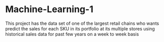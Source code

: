 # Machine-Learning-1
This project has the data set of one of the largest retail chains who wants predict the sales for each SKU in its portfolio at its multiple stores using historical sales data for past few years on a week to week basis
